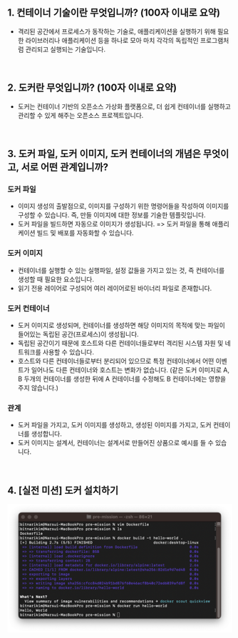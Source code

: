 ## 1. 컨테이너 기술이란 무엇입니까? (100자 이내로 요약) 
- 격리된 공간에서 프로세스가 동작하는 기술로, 애플리케이션을 실행하기 위해 필요한 라이브러리나 애플리케이션 등을 하나로 모아 마치 각각의 독립적인 프로그램처럼 관리되고 실행되는 기술입니다.

<br />

## 2. 도커란 무엇입니까? (100자 이내로 요약) 
- 도커는 컨테이너 기반의 오픈소스 가상화 플랫폼으로, 더 쉽게 컨테이너를 실행하고 관리할 수 있게 해주는 오픈소스 프로젝트입니다.

<br />

## 3. 도커 파일, 도커 이미지, 도커 컨테이너의 개념은 무엇이고, 서로 어떤 관계입니까?
### 도커 파일
- 이미지 생성의 출발점으로, 이미지를 구성하기 위한 명령어들을 작성하여 이미지를 구성할 수 있습니다. 즉, 만들 이미지에 대한 정보를 기술한 템플릿입니다.
- 도커 파일을 빌드하면 자동으로 이미지가 생성됩니다. => 도커 파일을 통해 애플리케이션 빌드 및 배포를 자동화할 수 있습니다.
### 도커 이미지
- 컨테이너를 실행할 수 있는 실행파일, 설정 값들을 가지고 있는 것, 즉 컨테이너를 생성할 때 필요한 요소입니다.
- 읽기 전용 레이어로 구성되어 여러 레이어로된 바이너리 파일로 존재합니다.
### 도커 컨테이너
- 도커 이미지로 생성되며, 컨테이너를 생성하면 해당 이미지의 목적에 맞는 파일이 들어있는 독립된 공간(프로세스)이 생성됩니다.
- 독립된 공간이기 때문에 호스트와 다른 컨테이너들로부터 격리된 시스템 자원 및 네트워크를 사용할 수 있습니다.
- 호스트와 다른 컨테이너들로부터 분리되어 있으므로 특정 컨테이너에서 어떤 이벤트가 일어나도 다른 컨테이너와 호스트는 변화가 없습니다. (같은 도커 이미지로 A, B 두개의 컨테이너를 생성한 뒤에 A 컨테이너를 수정해도 B 컨테이너에는 영향을 주지 않습니다.)
### 관계
- 도커 파일을 가지고, 도커 이미지를 생성하고, 생성된 이미지를 가지고, 도커 컨테이너를 생성합니다.
- 도커 이미지는 설계서, 컨테이너는 설계서로 만들어진 상품으로 예시를 들 수 있습니다.

<br />

## 4. [실전 미션] 도커 설치하기
![](hello-world.png)
